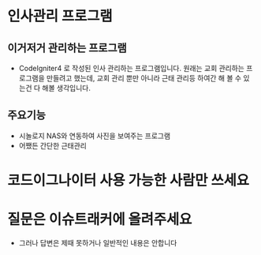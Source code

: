 # 인사관리 프로그램

## 이거저거 관리하는 프로그램
- CodeIgniter4 로 작성된 인사 관리하는 프로그램입니다. 원래는 교회 관리하는 프로그램을 만들려고 했는데, 교회 관리 뿐만 아니라 근태 관리등 하여간 해 볼 수 있는건 다 해볼 생각입니다.

## 주요기능
- 시놀로지 NAS와 연동하여 사진을 보여주는 프로그램
- 어쨌든 간단한 근태관리

# 코드이그나이터 사용 가능한 사람만 쓰세요
# 질문은 이슈트래커에 올려주세요
- 그러나 답변은 제때 못하거나 일반적인 내용은 안합니다
